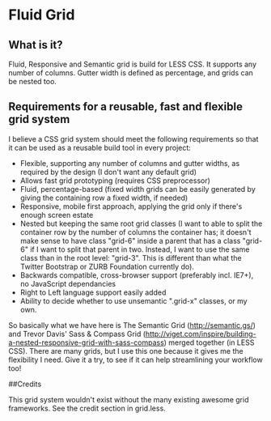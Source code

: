 # Fluid Grid

## What is it? 

Fluid, Responsive and Semantic grid is build for LESS CSS. It supports any number 
of columns. Gutter width is defined as percentage, and grids can be nested too. 

## Requirements for a reusable, fast and flexible grid system

I believe a CSS grid system should meet the following requirements so that it can 
be used as a reusable build tool in every project:

* Flexible, supporting any number of columns and gutter widths, as required by the 
	design (I don't want any default grid)
* Allows fast grid prototyping (requires CSS preprocessor)
* Fluid, percentage-based (fixed width grids can be easily generated by giving 
	the containing row a fixed width, if needed)
* Responsive, mobile first approach, applying the grid only if there's enough screen 
	estate
* Nested but keeping the same root grid classes (I want to able to split the container 
	row by the number of columns the container has; it doesn't make sense to have class 
	"grid-6" inside a parent that has a class "grid-6" if I want to split that 
	parent in two. Instead, I want to use the same class than in the root level: "grid-3". 
	This is different than what the Twitter Bootstrap or ZURB Foundation currently 
	do).
* Backwards compatible, cross-browser support (preferably incl. IE7+), no JavaScript 
	dependancies
* Right to Left language support easily added
* Ability to decide whether to use unsemantic ".grid-x" classes, or my own.

So basically what we have here is The Semantic Grid (http://semantic.gs/) and Trevor 
Davis' Sass & Compass Grid (http://viget.com/inspire/building-a-nested-responsive-grid-with-sass-compass) 
merged together (in LESS CSS). There are many grids, but I use this one because 
it gives me the flexibility I need. Give it a try, to see if it can help streamlining 
your workflow too!

##Credits 

This grid system wouldn't exist without the many existing awesome grid frameworks. 
See the credit section in grid.less. 
